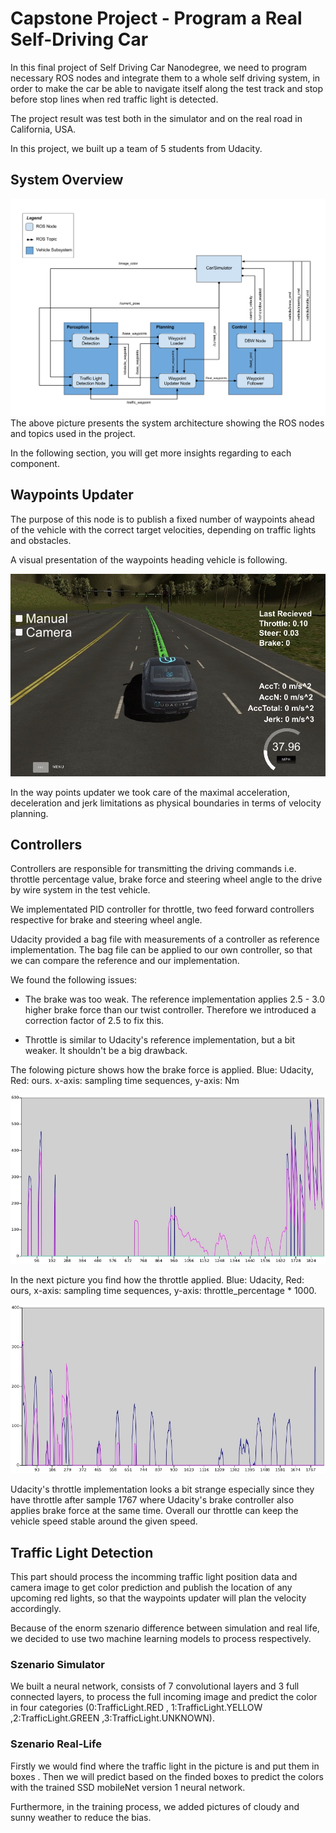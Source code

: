 # Capstone Project - Program a Real Self-Driving Car

In this final project of Self Driving Car Nanodegree, we need to program necessary ROS nodes and integrate them to a whole self driving system, in order to make the car be able to navigate itself along the test track and stop before stop lines when red traffic light is detected. 

The project result was test both in the simulator and on the real road in California, USA.

In this project, we built up a team of 5 students from Udacity.

## System Overview
![alt text](Documentation_Pics/final-project-ros-graph-v2.png)
The above picture presents the system architecture showing the ROS nodes and topics used in the project.

In the following section, you will get more insights regarding to each component.

## Waypoints Updater
The purpose of this node is to publish a fixed number of waypoints ahead of the vehicle with the correct target velocities, depending on traffic lights and obstacles.

A visual presentation of the waypoints heading vehicle is following.

![alt text](Documentation_Pics/Way_Points_In_Simulator.JPG)

In the way points updater we took care of the maximal acceleration, deceleration and jerk limitations as physical boundaries in terms of velocity planning.

## Controllers
Controllers are responsible for transmitting the driving commands i.e. throttle percentage value, brake force and steering wheel angle to the drive by wire system in the test vehicle.

We implementated PID controller for throttle, two feed forward controllers respective for brake and steering wheel angle. 

Udacity provided a bag file with measurements of a controller as reference implementation. The bag file can be applied to our own controller, so that we can compare the reference and our implementation. 

We found the following issues:

* The brake was too weak. The reference implementation applies 2.5 - 3.0 higher brake force than our twist controller. Therefore we introduced a correction factor of 2.5 to fix this.

* Throttle is similar to Udacity's reference implementation, but a bit weaker. It shouldn't be a big drawback.

The folowing picture shows how the brake force is applied. Blue: Udacity, Red: ours. x-axis: sampling time sequences, y-axis: Nm

![alt text](Documentation_Pics/Brake.JPG)

In the next picture you find how the throttle applied. Blue: Udacity, Red: ours, x-axis: sampling time sequences, y-axis: throttle_percentage * 1000. 

![alt text](Documentation_Pics/Throttle.JPG)

Udacity's throttle implementation looks a bit strange especially since they have throttle after sample 1767 where Udacity's brake controller also applies brake force at the same time. Overall our throttle can keep the vehicle speed stable around the given speed.

## Traffic Light Detection

This part should process the incomming traffic light position data and camera image to get color prediction and publish the location of any upcoming red lights, so that the waypoints updater will plan the velocity accordingly.

Because of the enorm szenario difference between simulation and real life, we decided to use two machine learning models to process respectively.

### Szenario Simulator 
We built a neural network, consists of 7 convolutional layers and 3 full connected layers, to process the full incoming image and predict the color in four categories (0:TrafficLight.RED , 1:TrafficLight.YELLOW ,2:TrafficLight.GREEN ,3:TrafficLight.UNKNOWN).

### Szenario Real-Life
Firstly we would find where the traffic light in the picture is and put them in boxes . Then we will predict based on the finded boxes to predict the colors with the trained SSD mobileNet version 1 neural network. 

Furthermore, in the training process, we added pictures of cloudy and sunny weather to reduce the bias. 
